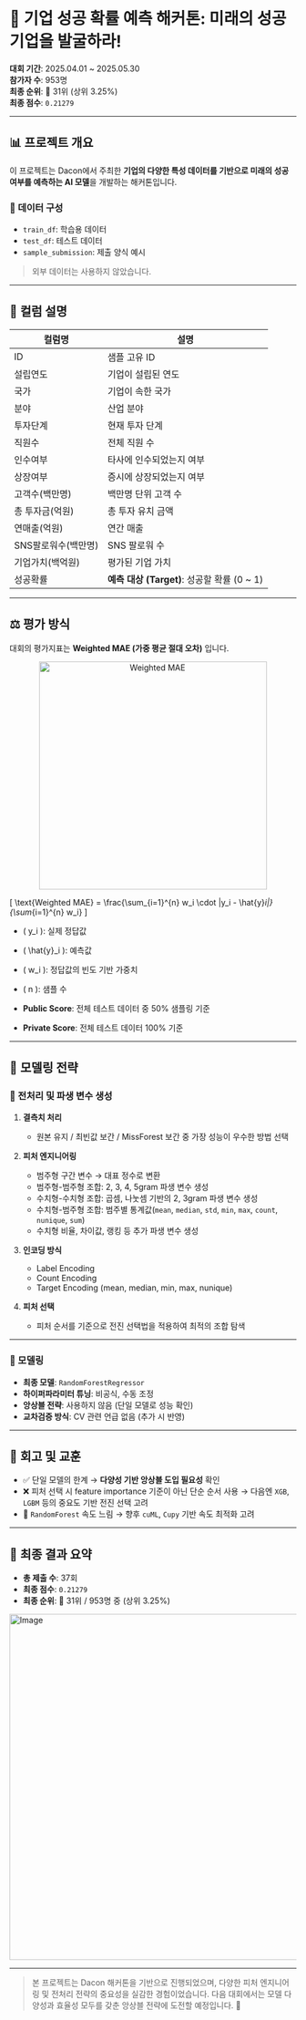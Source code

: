 # 🚀 기업 성공 확률 예측 해커톤: 미래의 성공기업을 발굴하라!

**대회 기간**: 2025.04.01 ~ 2025.05.30  
**참가자 수**: 953명  
**최종 순위**: 🥉 31위 (상위 3.25%)  
**최종 점수**: `0.21279`

---

## 📊 프로젝트 개요

이 프로젝트는 Dacon에서 주최한 **기업의 다양한 특성 데이터를 기반으로 미래의 성공 여부를 예측하는 AI 모델**을 개발하는 해커톤입니다.

### 📁 데이터 구성

- `train_df`: 학습용 데이터
- `test_df`: 테스트 데이터
- `sample_submission`: 제출 양식 예시

> 외부 데이터는 사용하지 않았습니다.

---

## 📄 컬럼 설명

| 컬럼명             | 설명                             |
|------------------|----------------------------------|
| ID               | 샘플 고유 ID                     |
| 설립연도           | 기업이 설립된 연도                   |
| 국가              | 기업이 속한 국가                    |
| 분야              | 산업 분야                          |
| 투자단계           | 현재 투자 단계                      |
| 직원수            | 전체 직원 수                        |
| 인수여부           | 타사에 인수되었는지 여부                |
| 상장여부           | 증시에 상장되었는지 여부               |
| 고객수(백만명)      | 백만명 단위 고객 수                   |
| 총 투자금(억원)     | 총 투자 유치 금액                    |
| 연매출(억원)        | 연간 매출                           |
| SNS팔로워수(백만명) | SNS 팔로워 수                        |
| 기업가치(백억원)    | 평가된 기업 가치                      |
| 성공확률           | **예측 대상 (Target)**: 성공할 확률 (0 ~ 1) |

---

## ⚖️ 평가 방식

대회의 평가지표는 **Weighted MAE (가중 평균 절대 오차)** 입니다.

<p align="center">
  <img src="62c1463d-3ea3-4ff2-9f42-7b006786d5b0.png" alt="Weighted MAE" width="400"/>
</p>

\[
\text{Weighted MAE} = \frac{\sum_{i=1}^{n} w_i \cdot |y_i - \hat{y}_i|}{\sum_{i=1}^{n} w_i}
\]

- \( y_i \): 실제 정답값  
- \( \hat{y}_i \): 예측값  
- \( w_i \): 정답값의 빈도 기반 가중치  
- \( n \): 샘플 수

- **Public Score**: 전체 테스트 데이터 중 50% 샘플링 기준  
- **Private Score**: 전체 테스트 데이터 100% 기준

---

## 🧰 모델링 전략

### 📌 전처리 및 파생 변수 생성

1. **결측치 처리**  
   - 원본 유지 / 최빈값 보간 / MissForest 보간 중 가장 성능이 우수한 방법 선택

2. **피처 엔지니어링**  
   - 범주형 구간 변수 → 대표 정수로 변환  
   - 범주형-범주형 조합: 2, 3, 4, 5gram 파생 변수 생성  
   - 수치형-수치형 조합: 곱셈, 나눗셈 기반의 2, 3gram 파생 변수 생성  
   - 수치형-범주형 조합: 범주별 통계값(`mean`, `median`, `std`, `min`, `max`, `count`, `nunique`, `sum`)  
   - 수치형 비율, 차이값, 랭킹 등 추가 파생 변수 생성

3. **인코딩 방식**  
   - Label Encoding  
   - Count Encoding  
   - Target Encoding (mean, median, min, max, nunique)

4. **피처 선택**  
   - 피처 순서를 기준으로 전진 선택법을 적용하여 최적의 조합 탐색

---

### 🧠 모델링

- **최종 모델**: `RandomForestRegressor`  
- **하이퍼파라미터 튜닝**: 비공식, 수동 조정  
- **앙상블 전략**: 사용하지 않음 (단일 모델로 성능 확인)  
- **교차검증 방식**: CV 관련 언급 없음 (추가 시 반영)

---

## 📝 회고 및 교훈

- ✅ 단일 모델의 한계 → **다양성 기반 앙상블 도입 필요성** 확인
- ❌ 피처 선택 시 feature importance 기준이 아닌 단순 순서 사용 → 다음엔 `XGB`, `LGBM` 등의 중요도 기반 전진 선택 고려
- 🐢 `RandomForest` 속도 느림 → 향후 `cuML`, `Cupy` 기반 속도 최적화 고려

---

## 🌟 최종 결과 요약

- **총 제출 수**: 37회  
- **최종 점수**: `0.21279`  
- **최종 순위**: 🥉 31위 / 953명 중 (상위 3.25%)

<img width="1502" height="607" alt="Image" src="https://github.com/user-attachments/assets/55c2e249-ca82-4fb8-afef-c86594d56cf3" />

---

> 본 프로젝트는 Dacon 해커톤을 기반으로 진행되었으며, 다양한 피처 엔지니어링 및 전처리 전략의 중요성을 실감한 경험이었습니다. 다음 대회에서는 모델 다양성과 효율성 모두를 갖춘 앙상블 전략에 도전할 예정입니다. 🚀
